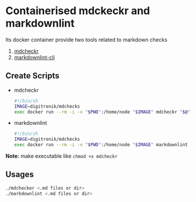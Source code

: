 # Containerised mdckeckr and markdownlint
Its docker container provide two tools related to markdown checks
1. [mdcheckr](https://github.com/mike42/mdcheckr)
2. [markdownlint-cli](https://github.com/igorshubovych/markdownlint-cli)

## Create Scripts
- mdcheckr
    ```sh
    #!/bin/sh
    IMAGE=digitronik/mdchecks
    exec docker run --rm -i -v "$PWD":/home/node "$IMAGE" mdcheckr "$@"
    ```
- markdownlint
    ```sh
    #!/bin/sh
    IMAGE=digitronik/mdchecks
    exec docker run --rm -i -v "$PWD":/home/node "$IMAGE" markdownlint "$@"
    ``` 
**Note:** make executable like `chmod +x mdcheckr`

## Usages
```sh
./mdchecker <.md files or dir>
./markdownlint <.md files or dir>
```
